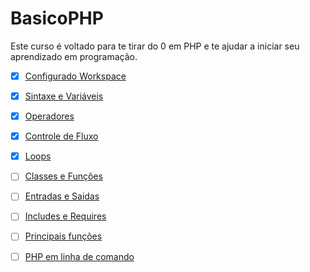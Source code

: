 # BasicoPHP

Este curso é voltado para te tirar do 0 em PHP e te ajudar a iniciar seu aprendizado em programação.


- [x] [Configurado Workspace](00-Configurando-Workspace/README.md)

- [x] [Sintaxe e Variáveis](01-Sintaxe-e-Variáveis/README.md)

- [x] [Operadores](02-Operadores/README.md)

- [x] [Controle de Fluxo](03-Controle-de-fluxo/README.md)

- [x] [Loops](04-Loops/README.md)

- [ ] [Classes e Funções](05-Classes-e-Funções/README.md)

- [ ] [Entradas e Saidas](06-Entradas-e-Saidas/README.md)

- [ ] [Includes e Requires](07-Includes-e-Requires/README.md)

- [ ] [Principais funções](08-Principais-funções/README.md)

- [ ] [PHP em linha de comando](09-PHP-em-linha-de-comando/README.md)


